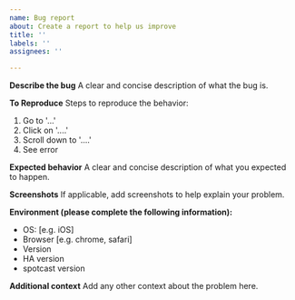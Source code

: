 ```yaml
---
name: Bug report
about: Create a report to help us improve
title: ''
labels: ''
assignees: ''

---
```


**Describe the bug**
A clear and concise description of what the bug is.

**To Reproduce**
Steps to reproduce the behavior:
1. Go to '...'
2. Click on '....'
3. Scroll down to '....'
4. See error

**Expected behavior**
A clear and concise description of what you expected to happen.

**Screenshots**
If applicable, add screenshots to help explain your problem.

**Environment (please complete the following information):**
 - OS: [e.g. iOS]
 - Browser [e.g. chrome, safari]
 - Version
 - HA version
 - spotcast version

**Additional context**
Add any other context about the problem here.
